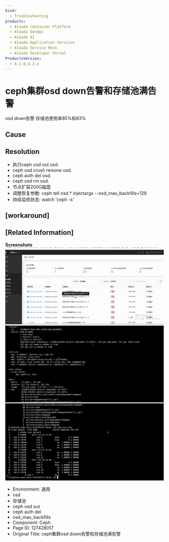 ```yaml
---
kind:
  - Troubleshooting
products:
  - Alauda Container Platform
  - Alauda DevOps
  - Alauda AI
  - Alauda Application Services
  - Alauda Service Mesh
  - Alauda Developer Portal
ProductsVersion:
  - 4.1.0,4.2.x
---
```

<!-- A type of document that involves encountering a fault, diagnosing it, performing root cause analysis, and providing solutions. -->

# ceph集群osd down告警和存储池满告警

osd down告警 存储池使用率85%和83%

## Cause

## Resolution
- 执行ceph osd out osd.<id>
- ceph osd crush remove osd.<id>
- ceph auth del osd.<id>
- ceph osd rm osd.<id>
- 节点扩容200G磁盘
- 调整恢复参数: ceph tell osd.* injectargs --osd_max_backfills=128
- 持续监控状态: watch 'ceph -s'

## [workaround]

## [Related Information]
**Screenshots**
![](assets/cephji-qun-osd-downgao-jing-he-cun-chu-chi-man-gao-jing/image2022-10-25_11-2-56.png)
![](assets/cephji-qun-osd-downgao-jing-he-cun-chu-chi-man-gao-jing/image2022-10-25_11-3-39.png)
![](assets/cephji-qun-osd-downgao-jing-he-cun-chu-chi-man-gao-jing/image2022-10-25_11-11-41.png)
- Environment: 通用
- osd
- 存储池
- ceph osd out
- ceph auth del
- osd_max_backfills
- Component: Ceph
- Page ID: 127428017
- Original Title: ceph集群osd down告警和存储池满告警
